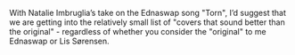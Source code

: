 With Natalie Imbruglia’s take on the Ednaswap song "Torn", I’d suggest that we are getting into the relatively small list of "covers that sound better than the original" - regardless of whether you consider the "original" to me Ednaswap or Lis Sørensen.
